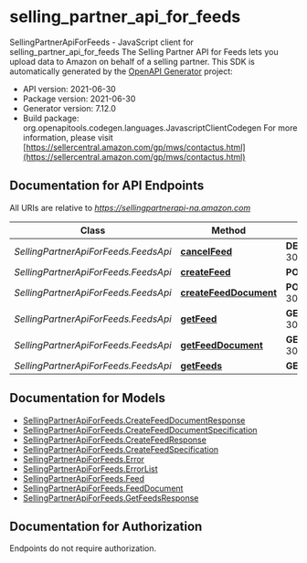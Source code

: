 # selling_partner_api_for_feeds

SellingPartnerApiForFeeds - JavaScript client for selling_partner_api_for_feeds
The Selling Partner API for Feeds lets you upload data to Amazon on behalf of a selling partner.
This SDK is automatically generated by the [OpenAPI Generator](https://openapi-generator.tech) project:

- API version: 2021-06-30
- Package version: 2021-06-30
- Generator version: 7.12.0
- Build package: org.openapitools.codegen.languages.JavascriptClientCodegen
For more information, please visit [https://sellercentral.amazon.com/gp/mws/contactus.html](https://sellercentral.amazon.com/gp/mws/contactus.html)

## Documentation for API Endpoints

All URIs are relative to *https://sellingpartnerapi-na.amazon.com*

Class | Method | HTTP request | Description
------------ | ------------- | ------------- | -------------
*SellingPartnerApiForFeeds.FeedsApi* | [**cancelFeed**](docs/FeedsApi.md#cancelFeed) | **DELETE** /feeds/2021-06-30/feeds/{feedId} | 
*SellingPartnerApiForFeeds.FeedsApi* | [**createFeed**](docs/FeedsApi.md#createFeed) | **POST** /feeds/2021-06-30/feeds | 
*SellingPartnerApiForFeeds.FeedsApi* | [**createFeedDocument**](docs/FeedsApi.md#createFeedDocument) | **POST** /feeds/2021-06-30/documents | 
*SellingPartnerApiForFeeds.FeedsApi* | [**getFeed**](docs/FeedsApi.md#getFeed) | **GET** /feeds/2021-06-30/feeds/{feedId} | 
*SellingPartnerApiForFeeds.FeedsApi* | [**getFeedDocument**](docs/FeedsApi.md#getFeedDocument) | **GET** /feeds/2021-06-30/documents/{feedDocumentId} | 
*SellingPartnerApiForFeeds.FeedsApi* | [**getFeeds**](docs/FeedsApi.md#getFeeds) | **GET** /feeds/2021-06-30/feeds | 


## Documentation for Models

 - [SellingPartnerApiForFeeds.CreateFeedDocumentResponse](docs/CreateFeedDocumentResponse.md)
 - [SellingPartnerApiForFeeds.CreateFeedDocumentSpecification](docs/CreateFeedDocumentSpecification.md)
 - [SellingPartnerApiForFeeds.CreateFeedResponse](docs/CreateFeedResponse.md)
 - [SellingPartnerApiForFeeds.CreateFeedSpecification](docs/CreateFeedSpecification.md)
 - [SellingPartnerApiForFeeds.Error](docs/Error.md)
 - [SellingPartnerApiForFeeds.ErrorList](docs/ErrorList.md)
 - [SellingPartnerApiForFeeds.Feed](docs/Feed.md)
 - [SellingPartnerApiForFeeds.FeedDocument](docs/FeedDocument.md)
 - [SellingPartnerApiForFeeds.GetFeedsResponse](docs/GetFeedsResponse.md)


## Documentation for Authorization

Endpoints do not require authorization.


